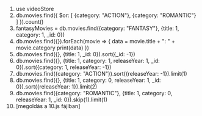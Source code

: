 1. use videoStore
2. db.movies.find({
    $or: [
       {category: "ACTION"},
       {category: "ROMANTIC"}
    ]
}).count()
3. fantasyMovies = db.movies.find({category: "FANTASY"}, {title: 1, category: 1, _id: 0})
4. db.movies.find({}).forEach(movie => {
    data = movie.title + ": " + movie.category
    print(data)
})
5. db.movies.find({}, {title: 1, _id: 0}).sort({_id: -1})
6. db.movies.find({}, {title: 1, category: 1, releaseYear: 1, _id: 0}).sort({category: 1, releaseYear: -1})
7. db.movies.find({category: "ACTION"}).sort({releaseYear: -1}).limit(1)
8. db.movies.find({}, {title: 1, category: 0, releaseYear: 1, _id: 0}).sort({releaseYear: 1}).limit(2)
9. db.movies.find({category: "ROMANTIC"}, {title: 1, category: 0, releaseYear: 1, _id: 0}).skip(1).limit(1)
10. [megoldás a 10.js fájlban]
